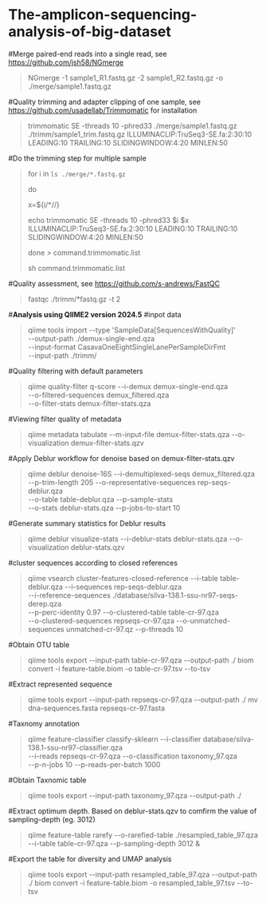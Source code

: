 # The-amplicon-sequencing-analysis-of-big-dataset

#Merge paired-end reads into a single read, see https://github.com/jsh58/NGmerge
>NGmerge -1 sample1_R1.fastq.gz -2 sample1_R2.fastq.gz -o ./merge/sample1.fastq.gz

#Quality trimming and adapter clipping of one sample, see https://github.com/usadellab/Trimmomatic for installation
>trimmomatic SE -threads 10 -phred33 ./merge/sample1.fastq.gz ./trimm/sample1_trim.fastq.gz ILLUMINACLIP:TruSeq3-SE.fa:2:30:10 LEADING:10 TRAILING:10 SLIDINGWINDOW:4:20 MINLEN:50

#Do the trimming step for multiple sample 
>for i in `ls ./merge/*.fastq.gz`
>
>do
>
>x=${i/*\//}
>
>echo trimmomatic SE -threads 10 -phred33 $i $x ILLUMINACLIP:TruSeq3-SE.fa:2:30:10 LEADING:10 TRAILING:10 SLIDINGWINDOW:4:20 MINLEN:50
>
>done > command.trimmomatic.list
>
>sh command.trimmomatic.list 

#Quality assessment, see https://github.com/s-andrews/FastQC
>fastqc ./trimm/*fastq.gz -t 2

#**Analysis using QIIME2 version 2024.5**
#inpot data
>qiime tools import  --type 'SampleData[SequencesWithQuality]' \
>--output-path ./demux-single-end.qza  \
>--input-format CasavaOneEightSingleLanePerSampleDirFmt \
>--input-path ./trimm/

#Quality filtering with default parameters
>qiime quality-filter q-score --i-demux demux-single-end.qza \
>--o-filtered-sequences demux_filtered.qza \
>--o-filter-stats demux-filter-stats.qza

#Viewing filter quality of metadata
>qiime metadata tabulate --m-input-file demux-filter-stats.qza --o-visualization demux-filter-stats.qzv

#Apply Deblur workflow for denoise based on demux-filter-stats.qzv
>qiime deblur denoise-16S --i-demultiplexed-seqs demux_filtered.qza \
>--p-trim-length 205 --o-representative-sequences rep-seqs-deblur.qza \
>--o-table table-deblur.qza --p-sample-stats \
>--o-stats deblur-stats.qza --p-jobs-to-start 10

#Generate summary statistics for Deblur results
>qiime deblur visualize-stats --i-deblur-stats deblur-stats.qza --o-visualization deblur-stats.qzv

#cluster sequences according to closed references
> qiime vsearch cluster-features-closed-reference --i-table table-deblur.qza --i-sequences rep-seqs-deblur.qza \
 --i-reference-sequences ./database/silva-138.1-ssu-nr97-seqs-derep.qza \
 --p-perc-identity 0.97 --o-clustered-table table-cr-97.qza \
 --o-clustered-sequences repseqs-cr-97.qza --o-unmatched-sequences unmatched-cr-97.qz  --p-threads 10

#Obtain OTU table
>qiime tools export --input-path table-cr-97.qza --output-path ./
>biom convert -i feature-table.biom -o table-cr-97.tsv --to-tsv

#Extract represented sequence
>qiime tools export --input-path repseqs-cr-97.qza --output-path ./ 
>mv dna-sequences.fasta repseqs-cr-97.fasta

#Taxnomy annotation
>qiime feature-classifier classify-sklearn --i-classifier database/silva-138.1-ssu-nr97-classifier.qza \
--i-reads repseqs-cr-97.qza --o-classification taxonomy_97.qza \
--p-n-jobs 10 --p-reads-per-batch 1000

#Obtain Taxnomic table
>qiime tools export --input-path taxonomy_97.qza --output-path ./ 

#Extract optimum depth. Based on deblur-stats.qzv to comfirm the value of sampling-depth (eg. 3012)
>qiime feature-table rarefy --o-rarefied-table ./resampled_table_97.qza \
>--i-table table-cr-97.qza --p-sampling-depth 3012 &

#Export the table for diversity and UMAP analysis
>qiime tools export --input-path resampled_table_97.qza --output-path ./ 
>biom convert -i feature-table.biom -o resampled_table_97.tsv --to-tsv
